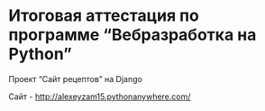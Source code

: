 # Итоговая аттестация по программе “Вебразработка на Python”
Проект “Сайт рецептов” на Django

Сайт - http://alexeyzam15.pythonanywhere.com/
